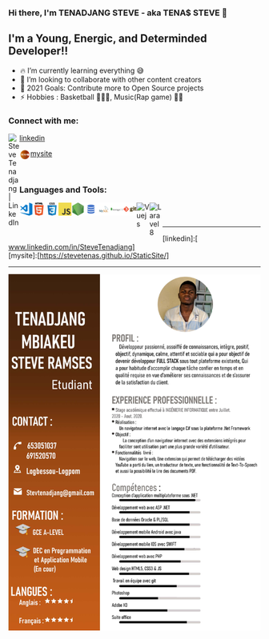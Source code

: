 ### Hi there, I'm TENADJANG STEVE - aka TENA$ STEVE 👋

## I'm a Young, Energic, and Determinded Developer!!

- 🔥 I’m currently learning everything 😅
- 👯 I’m looking to collaborate with other content creators
- 🥅 2021 Goals: Contribute more to Open Source projects
- ⚡ Hobbies : Basketball 🏀⛹‍♂, Music(Rap game) 🧊🎵


### Connect with me:

<img align="left" alt="SteveTenadjang | LinkedIn" width="22px" src="https://cdn.jsdelivr.net/npm/simple-icons@v3/icons/linkedin.svg" /><a href="www.linkedin.com/in/SteveTenadjang">linkedin</a>

<img align="left" alt="SteveTenadjang | LinkedIn" width="22px" src="https://github.com/STEVETENAS/StaticSite/blob/master/assets/logo.png?raw=true" /><a href="https://stevetenas.github.io/StaticSite/
"> mysite</a>

<br />

### Languages and Tools:

<img align="left" alt="Visual Studio Code" width="26px" src="https://raw.githubusercontent.com/github/explore/80688e429a7d4ef2fca1e82350fe8e3517d3494d/topics/visual-studio-code/visual-studio-code.png" />
<img align="left" alt="HTML5" width="26px" src="https://raw.githubusercontent.com/github/explore/80688e429a7d4ef2fca1e82350fe8e3517d3494d/topics/html/html.png" />
<img align="left" alt="CSS3" width="26px" src="https://raw.githubusercontent.com/github/explore/80688e429a7d4ef2fca1e82350fe8e3517d3494d/topics/css/css.png" />
<img align="left" alt="JavaScript" width="26px" src="https://raw.githubusercontent.com/github/explore/80688e429a7d4ef2fca1e82350fe8e3517d3494d/topics/javascript/javascript.png" />
<img align="left" alt="Node.js" width="26px" src="https://raw.githubusercontent.com/github/explore/80688e429a7d4ef2fca1e82350fe8e3517d3494d/topics/nodejs/nodejs.png" />
<img align="left" alt="SQL" width="26px" src="https://raw.githubusercontent.com/github/explore/80688e429a7d4ef2fca1e82350fe8e3517d3494d/topics/sql/sql.png" />
<img align="left" alt="MySQL" width="26px" src="https://raw.githubusercontent.com/github/explore/80688e429a7d4ef2fca1e82350fe8e3517d3494d/topics/mysql/mysql.png" />
<img align="left" alt="MongoDB" width="26px" src="https://raw.githubusercontent.com/github/explore/80688e429a7d4ef2fca1e82350fe8e3517d3494d/topics/mongodb/mongodb.png" />
<img align="left" alt="Git" width="26px" src="https://raw.githubusercontent.com/github/explore/80688e429a7d4ef2fca1e82350fe8e3517d3494d/topics/git/git.png" />

<img align="left" width="26px" alt="Vuejs" src="https://img.icons8.com/color/26/000000/vue-js.png"/>
<img align="left" width="26px" alt="Laravel 8" src="https://img.icons8.com/fluent/26/000000/laravel.png"/>

<br />
<br />

---


[linkedin]:[ www.linkedin.com/in/SteveTenadjang]
<br />
[mysite]:[https://stevetenas.github.io/StaticSite/]

--- 

<img align="centre" width="700px" alt="cv" src="./img/cv1.jpg" />